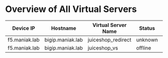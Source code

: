 # Overview of All Virtual Servers

| Device IP | Hostname | Virtual Server Name | Status | Connections | Max Connections | Pool |
|-----------|----------|---------------------|--------|-------------|-----------------|------|
| f5.maniak.lab | bigip.maniak.lab | juiceshop_redirect | unknown | N/A | N/A | No Pool |
| f5.maniak.lab | bigip.maniak.lab | juiceshop_vs | offline | N/A | N/A | juiceshop_pool |
